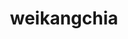 ---
title: weikangchia
github: https://github.com/weikangchia
mode: light
transition: 3s
archetype:
- Github Actions
- Little Bit of Everything
- Minimalistic
---